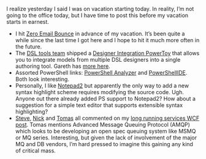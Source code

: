 I realize yesterday I said I was on vacation starting today. In reality,
I’m not going to the office today, but I have time to post this before
my vacation starts in earnest.

-   I hit [Zero Email
    Bounce](http://www.shahine.com/omar/zeroemailbounce.aspx) in advance
    of my vacation. It’s been quite a while since the last time I got
    here and I hope to hit it much more often in the future.
-   The [DSL tools
    team](http://msdn2.microsoft.com/en-us/vstudio/aa718368.aspx)
    shipped a [Designer Integration
    PowerToy](http://www.microsoft.com/downloads/details.aspx?FamilyID=bfba74af-4f28-44cc-8de5-0c3c55d21863&displaylang=en) that
    allows you to integrate models from multiple DSL designers into a
    single authoring tool. Gareth has [more
    here](http://blogs.msdn.com/garethj/archive/2007/02/16/announcing-designer-integration-powertoy.aspx).
-   Assorted PowerShell links: [PowerShell
    Analyzer](http://www.powershellanalyzer.com/) and
    [PowerShellIDE](http://www.powershell.com/). Both look interesting.
-   Personally, I like
    [Notepad2](http://www.flos-freeware.ch/notepad2.html) but apparently
    the only way to add a new syntax highlight scheme requires modifying
    the source code. Ugh. Anyone out there already added PS support to
    Notepad2? How about a suggestion for a simple text editor that
    supports extensible syntax highlighting?
-   [Steve](http://iqueryable.com/2007/02/07/TheReesesPeanutButterCupOfServiceMessaging.aspx),
    [Nick](http://blogs.msdn.com/drnick/archive/2007/02/08/durable-is-more-than-duplex.aspx)
    and
    [Tomas](http://www.winterdom.com/weblog/2007/02/07/LongRunningServicesAndWSRM.aspx)
    all commented on my [long running services WCF
    post](http://devhawk.net/2007/02/06/How+I+Learned+To+Stop+Worrying+And+Love+WCF.aspx).
    Tomas mentions Advanced Message Queuing Protocol (AMQP) which looks
    to be developing an open spec queuing system like MSMQ or MQ series.
    Interesting, but given the lack of involvement of the major MQ and
    DB vendors, I’m hard pressed to imagine this gaining any kind of
    critical mass.

